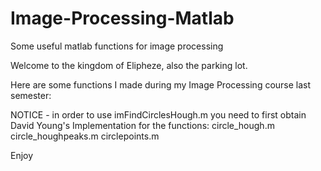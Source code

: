 # Image-Processing-Matlab
Some useful matlab functions for image processing

Welcome to the kingdom of Elipheze, also the parking lot.

Here are some functions I made during my Image Processing course last semester:

NOTICE - in order to use imFindCirclesHough.m you need to first obtain David Young's Implementation for the functions:
circle_hough.m
circle_houghpeaks.m
circlepoints.m

Enjoy

